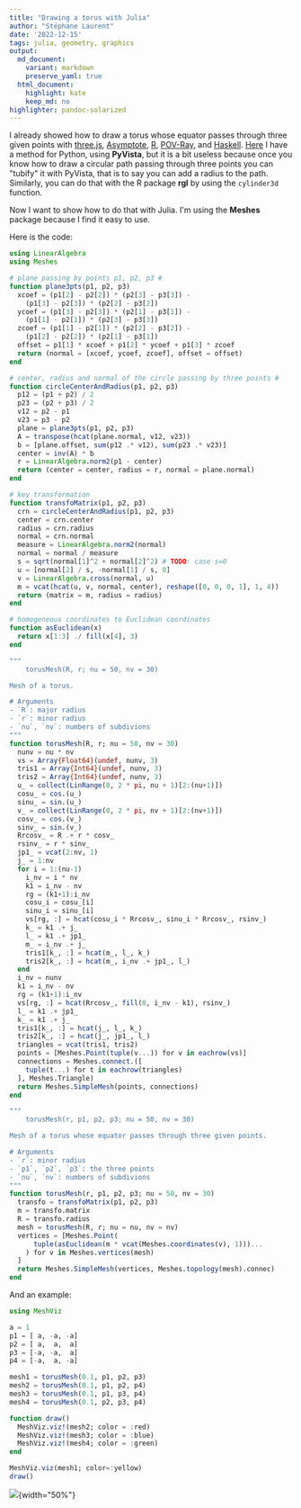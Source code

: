 ```yaml
---
title: "Drawing a torus with Julia"
author: "Stéphane Laurent"
date: '2022-12-15'
tags: julia, geometry, graphics
output:
  md_document:
    variant: markdown
    preserve_yaml: true
  html_document:
    highlight: kate
    keep_md: no
highlighter: pandoc-solarized
---
```


I already showed how to draw a torus whose equator passes through three
given points with
[three.js](https://laustep.github.io/stlahblog/posts/threejsTorus.html),
[Asymptote](https://gist.github.com/stla/f461877b9426df53d2db2d18db93a2e6),
[R](https://laustep.github.io/stlahblog/posts/rglTorus.html),
[POV-Ray](https://laustep.github.io/stlahblog/posts/povrayTorus.html),
and
[Haskell](https://laustep.github.io/stlahblog/posts/HaskellTorus.html).
[Here](https://github.com/stla/PyTorusThreePoints) I have a method for
Python, using **PyVista**, but it is a bit useless because once you know
how to draw a circular path passing through three points you can
"tubify" it with PyVista, that is to say you can add a radius to the
path. Similarly, you can do that with the R package **rgl** by using the
`cylinder3d` function.

Now I want to show how to do that with Julia. I'm using the **Meshes**
package because I find it easy to use.

Here is the code:

``` julia
using LinearAlgebra
using Meshes

# plane passing by points p1, p2, p3 #
function plane3pts(p1, p2, p3)
  xcoef = (p1[2] - p2[2]) * (p2[3] - p3[3]) - 
    (p1[3] - p2[3]) * (p2[2] - p3[2])
  ycoef = (p1[3] - p2[3]) * (p2[1] - p3[1]) - 
    (p1[1] - p2[1]) * (p2[3] - p3[3])
  zcoef = (p1[1] - p2[1]) * (p2[2] - p3[2]) - 
    (p1[2] - p2[2]) * (p2[1] - p3[1])
  offset = p1[1] * xcoef + p1[2] * ycoef + p1[3] * zcoef
  return (normal = [xcoef, ycoef, zcoef], offset = offset)
end

# center, radius and normal of the circle passing by three points #
function circleCenterAndRadius(p1, p2, p3)
  p12 = (p1 + p2) / 2
  p23 = (p2 + p3) / 2
  v12 = p2 - p1
  v23 = p3 - p2
  plane = plane3pts(p1, p2, p3)
  A = transpose(hcat(plane.normal, v12, v23))
  b = [plane.offset, sum(p12 .* v12), sum(p23 .* v23)]
  center = inv(A) * b
  r = LinearAlgebra.norm2(p1 - center)
  return (center = center, radius = r, normal = plane.normal)
end

# key transformation
function transfoMatrix(p1, p2, p3)
  crn = circleCenterAndRadius(p1, p2, p3)
  center = crn.center
  radius = crn.radius
  normal = crn.normal
  measure = LinearAlgebra.norm2(normal)
  normal = normal / measure
  s = sqrt(normal[1]^2 + normal[2]^2) # TODO: case s=0
  u = [normal[2] / s, -normal[1] / s, 0]
  v = LinearAlgebra.cross(normal, u)
  m = vcat(hcat(u, v, normal, center), reshape([0, 0, 0, 1], 1, 4))
  return (matrix = m, radius = radius)
end

# homogeneous coordinates to Euclidean coordinates
function asEuclidean(x)
  return x[1:3] ./ fill(x[4], 3)
end

"""
    torusMesh(R, r; nu = 50, nv = 30)

Mesh of a torus.

# Arguments
- `R`: major radius
- `r`: minor radius
- `nu`, `nv`: numbers of subdivions
"""
function torusMesh(R, r; nu = 50, nv = 30)
  nunv = nu * nv
  vs = Array{Float64}(undef, nunv, 3)
  tris1 = Array{Int64}(undef, nunv, 3)
  tris2 = Array{Int64}(undef, nunv, 3)
  u_ = collect(LinRange(0, 2 * pi, nu + 1)[2:(nu+1)])
  cosu_ = cos.(u_)
  sinu_ = sin.(u_)
  v_ = collect(LinRange(0, 2 * pi, nv + 1)[2:(nv+1)])
  cosv_ = cos.(v_)
  sinv_ = sin.(v_)
  Rrcosv_ = R .+ r * cosv_
  rsinv_ = r * sinv_
  jp1_ = vcat(2:nv, 1)
  j_ = 1:nv
  for i = 1:(nu-1)
    i_nv = i * nv
    k1 = i_nv - nv
    rg = (k1+1):i_nv
    cosu_i = cosu_[i]
    sinu_i = sinu_[i]
    vs[rg, :] = hcat(cosu_i * Rrcosv_, sinu_i * Rrcosv_, rsinv_)
    k_ = k1 .+ j_
    l_ = k1 .+ jp1_
    m_ = i_nv .+ j_
    tris1[k_, :] = hcat(m_, l_, k_)
    tris2[k_, :] = hcat(m_, i_nv .+ jp1_, l_)
  end
  i_nv = nunv
  k1 = i_nv - nv
  rg = (k1+1):i_nv
  vs[rg, :] = hcat(Rrcosv_, fill(0, i_nv - k1), rsinv_)
  l_ = k1 .+ jp1_
  k_ = k1 .+ j_
  tris1[k_, :] = hcat(j_, l_, k_)
  tris2[k_, :] = hcat(j_, jp1_, l_)
  triangles = vcat(tris1, tris2)
  points = [Meshes.Point(tuple(v...)) for v in eachrow(vs)]
  connections = Meshes.connect.([
    tuple(t...) for t in eachrow(triangles)
  ], Meshes.Triangle)
  return Meshes.SimpleMesh(points, connections)
end

"""
    torusMesh(r, p1, p2, p3; nu = 50, nv = 30)

Mesh of a torus whose equator passes through three given points.

# Arguments
- `r`: minor radius
- `p1`, `p2`, `p3`: the three points
- `nu`, `nv`: numbers of subdivions
"""
function torusMesh(r, p1, p2, p3; nu = 50, nv = 30)
  transfo = transfoMatrix(p1, p2, p3)
  m = transfo.matrix
  R = transfo.radius
  mesh = torusMesh(R, r; nu = nu, nv = nv)
  vertices = [Meshes.Point(
      tuple(asEuclidean(m * vcat(Meshes.coordinates(v), 1)))...
    ) for v in Meshes.vertices(mesh)
  ]
  return Meshes.SimpleMesh(vertices, Meshes.topology(mesh).connec)
end
```

And an example:

``` julia
using MeshViz

a = 1
p1 = [ a, -a, -a]
p2 = [ a,  a,  a]
p3 = [-a, -a,  a]
p4 = [-a,  a, -a]

mesh1 = torusMesh(0.1, p1, p2, p3)
mesh2 = torusMesh(0.1, p1, p2, p4)
mesh3 = torusMesh(0.1, p1, p3, p4)
mesh4 = torusMesh(0.1, p2, p3, p4)

function draw()
  MeshViz.viz!(mesh2; color = :red)
  MeshViz.viz!(mesh3; color = :blue)
  MeshViz.viz!(mesh4; color = :green)
end

MeshViz.viz(mesh1; color=:yellow)
draw()
```

![](./figures/julia_tori.png){width="50%"}
